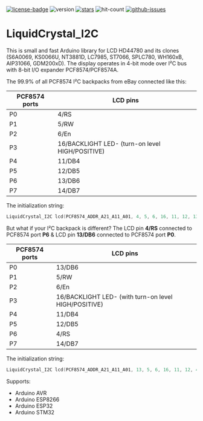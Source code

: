 [![license-badge][]][license] ![version] [![stars][]][stargazers] ![hit-count] [![github-issues][]][issues]

# LiquidCrystal_I2C

This is small and fast Arduino library for LCD HD44780 and its clones (S6A0069, KS0066U, NT3881D, LC7985, ST7066, SPLC780, WH160xB, AIP31066, GDM200xD). The display operates in 4-bit mode over I²C bus with 8-bit I/O expander PCF8574/PCF8574A.

The 99.9% of all PCF8574 I²C backpacks from eBay connected like this:

| PCF8574 ports | LCD pins |
| ---- | ------- |
| P0 | 4/RS |
| P1 | 5/RW |
| P2 | 6/En |
| P3 | 16/BACKLIGHT LED- (turn-on level HIGH/POSITIVE) |
| P4 | 11/DB4 |
| P5 | 12/DB5 |
| P6 | 13/DB6 |
| P7 | 14/DB7 |

The initialization string:
```C++
LiquidCrystal_I2C lcd(PCF8574_ADDR_A21_A11_A01, 4, 5, 6, 16, 11, 12, 13, 14, POSITIVE);
```
But what if your I²C backpack is different? The LCD pin **4/RS** connected to PCF8574 port **P6** & LCD pin **13/DB6** connected to PCF8574 port **P0**.

| PCF8574 ports | LCD pins |
| ---- | ------- |
| P0 | 13/DB6 |
| P1 | 5/RW |
| P2 | 6/En |
| P3 | 16/BACKLIGHT LED- (with turn-on level HIGH/POSITIVE) |
| P4 | 11/DB4 |
| P5 | 12/DB5 |
| P6 | 4/RS |
| P7 | 14/DB7 |

The initialization string:
```C++
LiquidCrystal_I2C lcd(PCF8574_ADDR_A21_A11_A01, 13, 5, 6, 16, 11, 12, 4, 14, POSITIVE);
```

Supports:

- Arduino AVR
- Arduino ESP8266
- Arduino ESP32
- Arduino STM32

[license-badge]: https://img.shields.io/badge/License-GPLv3-blue.svg
[license]:       https://choosealicense.com/licenses/gpl-3.0/
[version]:       https://img.shields.io/badge/Version-1.3.0-green.svg
[stars]:         https://img.shields.io/github/stars/enjoyneering/LiquidCrystal_I2C.svg
[stargazers]:    https://github.com/enjoyneering/LiquidCrystal_I2C/stargazers
[hit-count]:     https://hits.seeyoufarm.com/api/count/incr/badge.svg?url=https%3A%2F%2Fgithub.com%2Fenjoyneering%2FLiquidCrystal_I2C&count_bg=%2379C83D&title_bg=%23555555&icon=&icon_color=%23E7E7E7&title=hits&edge_flat=false
[github-issues]: https://img.shields.io/github/issues/enjoyneering/LiquidCrystal_I2C.svg
[issues]:        https://github.com/enjoyneering/LiquidCrystal_I2C/issues/
